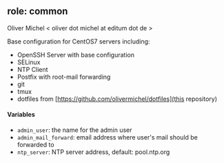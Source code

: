 ## role: common

Oliver Michel < oliver dot michel at editum dot de >

Base configuration for CentOS7 servers including:
* OpenSSH Server with base configuration
* SELinux
* NTP Client
* Postfix with root-mail forwarding
* git
* tmux
* dotfiles from [https://github.com/olivermichel/dotfiles](this repository)

#### Variables
* `admin_user`: the name for the admin user
* `admin_mail_forward`: email address where user's mail should be forwarded to
* `ntp_server`: NTP server address, default: pool.ntp.org
